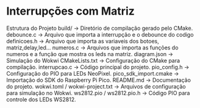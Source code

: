 # Interrupções com Matriz
Estrutura do Projeto 
build/ → Diretório de compilação gerado pelo CMake. 
debounce.c → Arquivo que importa a interrupção e o debounce do codigo 
definicoes.h → Arquivo que importa as variaveis dos botoes, matriz,delay,led... 
numeros.c → Arquivos que importa as funções do numeros e a função que mostra os leds na matriz. diagram.json → Simulação do Wokwi 
CMakeLists.txt → Configuração do CMake para compilação. 
interrupcao.c → Código principal do projeto. pio_config.h → Configuração do PIO para LEDs NeoPixel. 
pico_sdk_import.cmake → Importação do SDK do Raspberry Pi Pico. 
README.md → Documentação do projeto. 
wokwi.toml / wokwi-project.txt → Arquivos de configuração para simulação no Wokwi. 
ws2812.pio / ws2812.pio.h → Código PIO para controle dos LEDs WS2812.